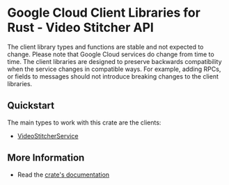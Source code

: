 # Google Cloud Client Libraries for Rust - Video Stitcher API

<!-- Code generated by sidekick. DO NOT EDIT. -->


The client library types and functions are stable and not expected to change.
Please note that Google Cloud services do change from time to time. The client
libraries are designed to preserve backwards compatibility when the service
changes in compatible ways. For example, adding RPCs, or fields to messages
should not introduce breaking changes to the client libraries.

## Quickstart

The main types to work with this crate are the clients:

- [VideoStitcherService]

## More Information

- Read the [crate's documentation](https://docs.rs/google-cloud-video-stitcher-v1/latest/google-cloud-video-stitcher-v1)

[VideoStitcherService]: https://docs.rs/google-cloud-video-stitcher-v1/latest/google_cloud_video_stitcher_v1/client/struct.VideoStitcherService.html
